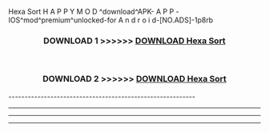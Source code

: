  Hexa Sort  H A P P Y M O D ^download^APK- A P P -IOS^mod^premium^unlocked-for A n d r o i d-[NO.ADS]-1p8rb



<div align="center">

<h3>DOWNLOAD 1 >>>>>> <a href="https://en-mod.web.app/?en= Hexa Sort ">DOWNLOAD Hexa Sort  </a></h3><br>

<h3>DOWNLOAD 2 >>>>>> <a href="https://en-mod.web.app/?en= Hexa Sort ">DOWNLOAD Hexa Sort  </a></h3>

</div>
----------------------------------------------------------

----------------------------------------------------------

----------------------------------------------------------

----------------------------------------------------------



